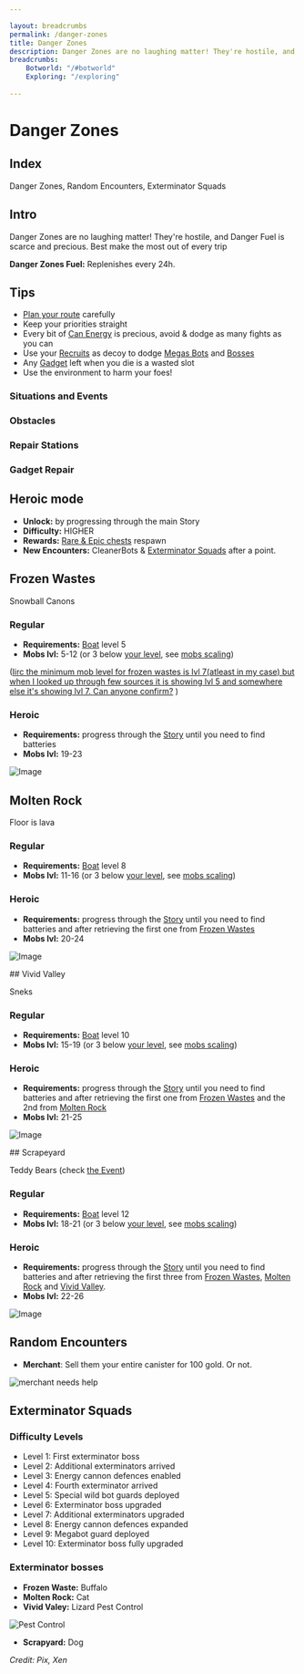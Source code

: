 ```yaml
---

layout: breadcrumbs
permalink: /danger-zones
title: Danger Zones
description: Danger Zones are no laughing matter! They're hostile, and Danger Fuel is scarce and precious. Best make the most out of every trip, so here is everything you need to know about them!
breadcrumbs:
    Botworld: "/#botworld"
    Exploring: "/exploring"
    
---
```

# Danger Zones

## Index

Danger Zones, Random Encounters, Exterminator Squads

## Intro

<div markdown="1" class=" ghcms ghcms-intro">

Danger Zones are no laughing matter! They're hostile, and Danger Fuel is scarce and precious. Best make the most out of every trip

**Danger Zones Fuel:** Replenishes every 24h.

</div>

<div markdown="1" class=" ghcms ghcms-main">

## Tips

- [Plan your route](/maps) carefully
- Keep your priorities straight
- Every bit of [Can Energy](/exploring#canister) is precious, avoid & dodge as many fights as you can
- Use your [Recruits](/recruits) as decoy to dodge [Megas Bots](/exploring#mega-bots) and [Bosses](/exploring#bosses)
- Any [Gadget](/botpack#gadgets) left when you die is a wasted slot
- Use the environment to harm your foes!

### Situations and Events 

### Obstacles

### Repair Stations

### Gadget Repair

## Heroic mode

- **Unlock:** by progressing through the main Story
- **Difficulty:** HIGHER
- **Rewards:** [Rare & Epic chests](/loot#chests) respawn
- **New Encounters:** CleanerBots & [Exterminator Squads](#exterminator-squads) after a point.

</div>

<div markdown="1" class=" ghcms ghcms-frozenwastes">

## Frozen Wastes

Snowball Canons

### Regular

- **Requirements:** [Boat](</business>) level 5
- **Mobs lvl:** 5-12 (or 3 below [your level](</botpack#botpack-level>), see [mobs scaling](</exploring#level-scaling>))


([Iirc the minimum mob level for frozen wastes is lvl 7(atleast in my case) but when I looked up through few sources it is showing lvl 5 and somewhere else it's showing lvl 7. Can anyone confirm?](</contribute#tbw>) )

### Heroic

- **Requirements:** progress through the [Story](</story>) until you need to find batteries 
- **Mobs lvl:** 19-23


![Image](<https://cdn.discordapp.com/attachments/882136646001238038/882144014084755496/DZ-Frozen_Wastes.png>)

</div>

<div markdown="1" class=" ghcms ghcms-moltenrocks">

## Molten Rock

Floor is lava

### Regular

- **Requirements:** [Boat](</business>) level 8
- **Mobs lvl:** 11-16 (or 3 below [your level](</botpack#botpack-level>), see [mobs scaling](</exploring#level-scaling>))


### Heroic

- **Requirements:** progress through the [Story](</story>) until you need to find batteries and after retrieving the first one from [Frozen Wastes](</danger-zones#frozenwastes>)
- **Mobs lvl:** 20-24


![Image](<https://cdn.discordapp.com/attachments/882136646001238038/886485822734499870/Molten_Rock.png>)
</div>

<div markdown="1" class=" ghcms ghcms-vividvalley">
## Vivid Valley

Sneks

### Regular

- **Requirements:** [Boat](</business>) level 10
- **Mobs lvl:** 15-19 (or 3 below [your level](</botpack#botpack-level>), see [mobs scaling](</exploring#level-scaling>))


### Heroic

- **Requirements:** progress through the [Story](</story>) until you need to find batteries and after retrieving the first one from [Frozen Wastes](</danger-zones#frozenwastes>) and the 2nd from [Molten Rock](</danger-zones#moltenrock>)
- **Mobs lvl:** 21-25


![Image](<https://cdn.discordapp.com/attachments/882136646001238038/887926987920932894/Vivid_Valley.png>)

</div>

<div markdown="1" class=" ghcms ghcms-scrapeyard">
## Scrapeyard

Teddy Bears (check [the Event](</news>))

### Regular

- **Requirements:** [Boat](</business>) level 12
- **Mobs lvl:** 18-21 (or 3 below [your level](</botpack#botpack-level>), see [mobs scaling](</exploring#level-scaling>))


### Heroic

- **Requirements:** progress through the [Story](</story>) until you need to find batteries and after retrieving the first three from [Frozen Wastes](</danger-zones#frozenwastes>), [Molten Rock](</danger-zones#moltenrock>) and [Vivid Valley](</danger-zones#vividvalley>).
- **Mobs lvl:** 22-26


![Image](<https://cdn.discordapp.com/attachments/918419557792776202/919078550093574154/DZ_-_Scrapyard.png>)

</div>

<div markdown="1" class=" ghcms ghcms-randomencounters">

## Random Encounters

- **Merchant**: Sell them your entire canister for 100 gold. Or not.

![merchant needs help](https://cdn.discordapp.com/attachments/923510071026155550/924217044356976670/Screenshot_20211225-092737_Discord.jpg)

</div>

<div markdown="1" class=" ghcms ghcms-exterminator-squads">

## Exterminator Squads

### Difficulty Levels

- Level 1: First exterminator boss
- Level 2: Additional exterminators arrived
- Level 3: Energy cannon defences enabled
- Level 4: Fourth exterminator arrived
- Level 5: Special wild bot guards deployed
- Level 6: Exterminator boss upgraded
- Level 7: Additional exterminators upgraded
- Level 8: Energy cannon defences expanded
- Level 9: Megabot guard deployed
- Level 10: Exterminator boss fully upgraded


### Exterminator bosses

- **Frozen Waste:** Buffalo
- **Molten Rock:** Cat
- **Vivid Valey:** Lizard Pest Control

![Pest Control](<https://media.discordapp.net/attachments/923510071026155550/927407498363797585/IMG_20220103_104432.jpg>)

- **Scrapyard:** Dog

</div>

*Credit: Pix, Xen*
